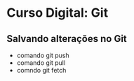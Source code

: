 # Curso Digital: Git

## Salvando alterações no Git
* comando git push
* comando git pull
* comndo git fetch
